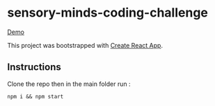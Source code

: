 # sensory-minds-coding-challenge

[Demo](https://sensory-minds-coding-challenge.herokuapp.com/) 

This project was bootstrapped with [Create React App](https://github.com/facebook/create-react-app).

## Instructions

Clone the repo then in the main folder run : 

`npm i && npm start`
